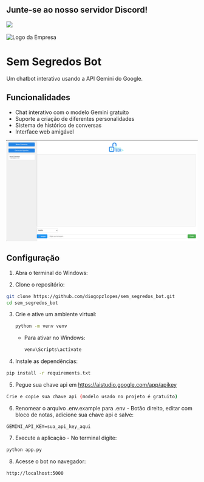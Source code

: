 <div>
<h2>Junte-se ao nosso servidor Discord!</h2>

<a href="https://discord.gg/762358903354687548"><img src="http://invidget.switchblade.xyz/762358903354687548?language=pt" style="width: 400px;"/></a>
</div>

![Logo da Empresa](static/site1.png)

# Sem Segredos Bot

Um chatbot interativo usando a API Gemini do Google.

## Funcionalidades

- Chat interativo com o modelo Gemini gratuito
- Suporte a criação de diferentes personalidades
- Sistema de histórico de conversas
- Interface web amigável

<img src="static/screenshot.jpg" alt="Screenshot do Projeto" width="800"/>

## Configuração

1. Abra o terminal do Windows:

2. Clone o repositório:
  ```bash
  git clone https://github.com/diogopzlopes/sem_segredos_bot.git
  cd sem_segredos_bot
  ```

3. Crie e ative um ambiente virtual:
   ```bash
   python -m venv venv
   ```

   - Para ativar no Windows:
     ```bash
     venv\Scripts\activate
     ```

4. Instale as dependências:
```bash
pip install -r requirements.txt
```

5. Pegue sua chave api em https://aistudio.google.com/app/apikey
```bash
Crie e copie sua chave api (modelo usado no projeto é gratuito)
```

6. Renomear o arquivo .env.example para .env - Botão direito, editar com bloco de notas, adicione sua chave api e salve:
```
GEMINI_API_KEY=sua_api_key_aqui
```

7. Execute a aplicação - No terminal digite:
```bash
python app.py
```

8. Acesse o bot no navegador:
```
http://localhost:5000
```
